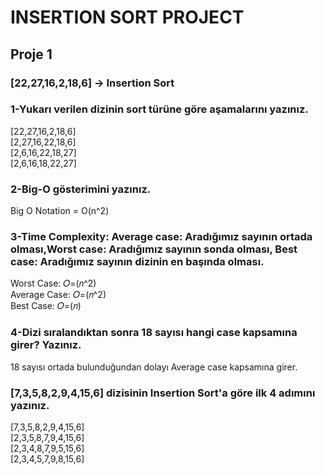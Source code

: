 # INSERTION SORT PROJECT

## Proje 1


### [22,27,16,2,18,6] -> Insertion Sort    


### 1-Yukarı verilen dizinin sort türüne göre aşamalarını yazınız.

[22,27,16,2,18,6]  
[2,27,16,22,18,6]  
[2,6,16,22,18,27]  
[2,6,16,18,22,27]


### 2-Big-O gösterimini yazınız.

Big O Notation = O(n^2)

### 3-Time Complexity: Average case: Aradığımız sayının ortada olması,Worst case: Aradığımız sayının sonda olması, Best case: Aradığımız sayının dizinin en başında olması.

Worst Case: 𝑂=(𝑛^2)  
Average Case:  𝑂=(𝑛^2)  
Best Case: 𝑂=(𝑛)

### 4-Dizi sıralandıktan sonra 18 sayısı hangi case kapsamına girer? Yazınız.

18 sayısı ortada bulunduğundan dolayı Average case kapsamına girer.


### [7,3,5,8,2,9,4,15,6] dizisinin Insertion Sort'a göre ilk 4 adımını yazınız.

[7,3,5,8,2,9,4,15,6]  
[2,3,5,8,7,9,4,15,6]  
[2,3,4,8,7,9,5,15,6]  
[2,3,4,5,7,9,8,15,6]